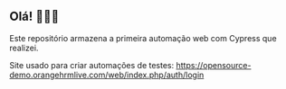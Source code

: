 ## Olá! 👋🏼😀

Este repositório armazena a primeira automação web com Cypress que realizei.  

Site usado para criar automações de testes: https://opensource-demo.orangehrmlive.com/web/index.php/auth/login